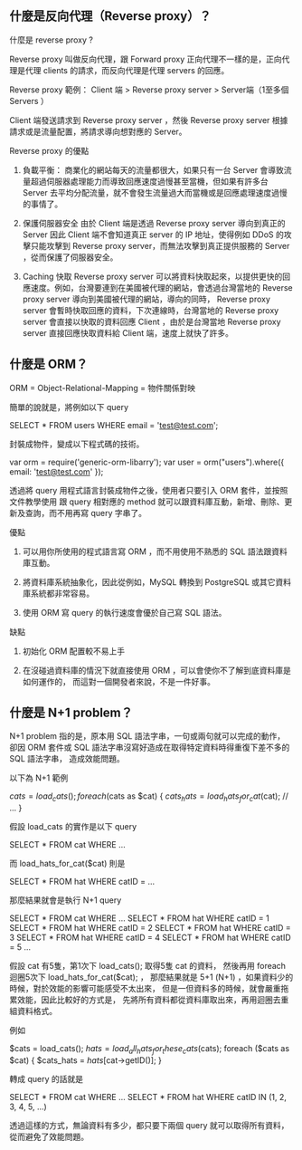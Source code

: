 ## 什麼是反向代理（Reverse proxy）？
什麼是 reverse proxy ?

Reverse proxy 叫做反向代理，跟 Forward proxy 正向代理不一樣的是，正向代理是代理 clients 的請求，而反向代理是代理 servers 的回應。

Reverse proxy 範例：
Client 端 > Reverse proxy server > Server端（1至多個 Servers ）

Client 端發送請求到 Reverse proxy server ，然後 Reverse proxy server 根據請求或是流量配置，將請求導向想對應的 Server。

Reverse proxy 的優點
1. 負載平衡：
商業化的網站每天的流量都很大，如果只有一台 Server 會導致流量超過伺服器處理能力而導致回應速度過慢甚至當機，但如果有許多台 Server 去平均分配流量，就不會發生流量過大而當機或是回應處理速度過慢的事情了。

2. 保護伺服器安全
由於 Client 端是透過 Reverse proxy server 導向到真正的 Server 因此 Client 端不會知道真正 server 的 IP 地址，使得例如 DDoS 的攻擊只能攻擊到 Reverse proxy server，而無法攻擊到真正提供服務的 Server ，從而保護了伺服器安全。

3. Caching 快取
 Reverse proxy server 可以將資料快取起來，以提供更快的回應速度。例如，台灣要連到在美國被代理的網站，會透過台灣當地的 Reverse proxy server 導向到美國被代理的網站，導向的同時， Reverse proxy server 會暫時快取回應的資料，下次連線時，台灣當地的 Reverse proxy server 會直接以快取的資料回應 Client ，由於是台灣當地 Reverse proxy server 直接回應快取資料給 Client 端，速度上就快了許多。


## 什麼是 ORM？
ORM = Object-Relational-Mapping = 物件關係對映

簡單的說就是，將例如以下 query 

SELECT * FROM users WHERE email = 'test@test.com';

封裝成物件，變成以下程式碼的技術。

var orm = require('generic-orm-libarry');
var user = orm("users").where({ email: 'test@test.com' });

透過將 query 用程式語言封裝成物件之後，使用者只要引入 ORM 套件，並按照文件教學使用
跟 query 相對應的 method 就可以跟資料庫互動，新增、刪除、更新及查詢，而不用再寫 query 字串了。

優點

1. 可以用你所使用的程式語言寫 ORM ，而不用使用不熟悉的 SQL 語法跟資料庫互動。

2. 將資料庫系統抽象化，因此從例如，MySQL 轉換到 PostgreSQL 或其它資料庫系統都非常容易。

3. 使用 ORM 寫 query 的執行速度會優於自己寫 SQL 語法。

缺點

1. 初始化 ORM 配置較不易上手

2. 在沒碰過資料庫的情況下就直接使用 ORM ，可以會使你不了解到底資料庫是如何運作的，
而這對一個開發者來說，不是一件好事。


## 什麼是 N+1 problem？

N+1 problem 指的是，原本用 SQL 語法字串，一句或兩句就可以完成的動作，
卻因 ORM 套件或 SQL 語法字串沒寫好造成在取得特定資料時得重復下差不多的 SQL 語法字串，
造成效能問題。

以下為 N+1 範例

$cats = load_cats();
foreach ($cats as $cat) {
  $cats_hats = load_hats_for_cat($cat);
  // ...
} 

假設 load_cats 的實作是以下 query

SELECT * FROM cat WHERE ...

而 load_hats_for_cat($cat) 則是

SELECT * FROM hat WHERE catID = ...

那麼結果就會是執行 N+1 query 

SELECT * FROM cat WHERE ...
SELECT * FROM hat WHERE catID = 1
SELECT * FROM hat WHERE catID = 2
SELECT * FROM hat WHERE catID = 3
SELECT * FROM hat WHERE catID = 4
SELECT * FROM hat WHERE catID = 5
...

假設 cat 有5隻，第1次下 load_cats(); 取得5隻 cat 的資料，
然後再用 foreach 迴圈5次下 load_hats_for_cat($cat); ，
那麼結果就是 5+1 (N+1) ，如果資料少的時候，對於效能的影響可能感受不太出來，
但是一但資料多的時候，就會嚴重拖累效能，因此比較好的方式是，
先將所有資料都從資料庫取出來，再用迴圈去重組資料格式。

例如

$cats = load_cats();
$hats = load_all_hats_for_these_cats($cats);
foreach ($cats as $cat) {
  $cats_hats = $hats[$cat->getID()];
}

轉成 query 的話就是

SELECT * FROM cat WHERE ...
SELECT * FROM hat WHERE catID IN (1, 2, 3, 4, 5, ...)

透過這樣的方式，無論資料有多少，都只要下兩個 query 就可以取得所有資料，從而避免了效能問題。